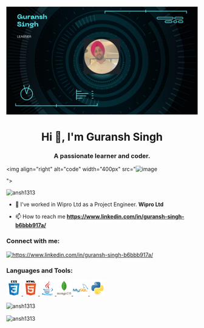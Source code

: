 ![logo](https://github.com/ansh1313/ansh1313/blob/main/GitBackground.png)
<h1 align="center">Hi 👋, I'm Guransh Singh </h1>
<h3 align="center">A passionate learner and coder.</h3>

<img align="right" alt="code" width="400px" src="![image](https://github.com/ansh1313/ansh1313/assets/88348756/26e71ede-2ca2-4d62-9a96-2da9b05f2486)

">

<p align="left"> <img src="https://komarev.com/ghpvc/?username=ansh1313&label=Profile%20views&color=0e75b6&style=flat" alt="ansh1313" /> </p>

- 🔭 I've worked in Wipro Ltd as a Project Engineer. **Wipro Ltd**

- 📫 How to reach me **https://www.linkedin.com/in/guransh-singh-b6bbb917a/**

<h3 align="left">Connect with me:</h3>
<p align="left">
<a href="https://linkedin.com/in/https://www.linkedin.com/in/guransh-singh-b6bbb917a/" target="blank"><img align="center" src="https://raw.githubusercontent.com/rahuldkjain/github-profile-readme-generator/master/src/images/icons/Social/linked-in-alt.svg" alt="https://www.linkedin.com/in/guransh-singh-b6bbb917a/" height="30" width="40" /></a>
</p>

<h3 align="left">Languages and Tools:</h3>
<p align="left"> <a href="https://www.w3schools.com/css/" target="_blank" rel="noreferrer"> <img src="https://raw.githubusercontent.com/devicons/devicon/master/icons/css3/css3-original-wordmark.svg" alt="css3" width="40" height="40"/> </a> <a href="https://www.w3.org/html/" target="_blank" rel="noreferrer"> <img src="https://raw.githubusercontent.com/devicons/devicon/master/icons/html5/html5-original-wordmark.svg" alt="html5" width="40" height="40"/> </a> <a href="https://www.java.com" target="_blank" rel="noreferrer"> <img src="https://raw.githubusercontent.com/devicons/devicon/master/icons/java/java-original.svg" alt="java" width="40" height="40"/> </a> <a href="https://www.mongodb.com/" target="_blank" rel="noreferrer"> <img src="https://raw.githubusercontent.com/devicons/devicon/master/icons/mongodb/mongodb-original-wordmark.svg" alt="mongodb" width="40" height="40"/> </a> <a href="https://www.mysql.com/" target="_blank" rel="noreferrer"> <img src="https://raw.githubusercontent.com/devicons/devicon/master/icons/mysql/mysql-original-wordmark.svg" alt="mysql" width="40" height="40"/> </a> <a href="https://www.python.org" target="_blank" rel="noreferrer"> <img src="https://raw.githubusercontent.com/devicons/devicon/master/icons/python/python-original.svg" alt="python" width="40" height="40"/> </a> </p>

<p><img align="center" src="https://github-readme-stats.vercel.app/api/top-langs?username=ansh1313&show_icons=true&locale=en&layout=compact" alt="ansh1313" /></p>

<p><img align="center" src="https://github-readme-streak-stats.herokuapp.com/?user=ansh1313&" alt="ansh1313" /></p>
